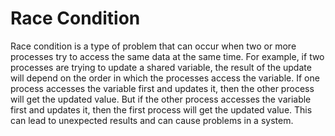 # Race Condition

Race condition is a type of problem that can occur when two or more processes try to access the same data at the same time. For example, if two processes are trying to update a shared variable, the result of the update will depend on the order in which the processes access the variable. If one process accesses the variable first and updates it, then the other process will get the updated value. But if the other process accesses the variable first and updates it, then the first process will get the updated value. This can lead to unexpected results and can cause problems in a system.
